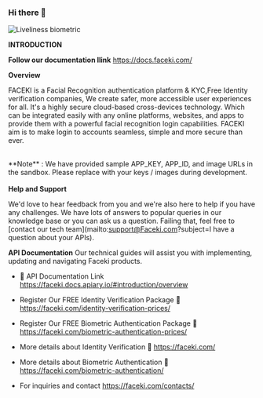 ### Hi there 👋
<img src="https://faceki.com/wp-content/uploads/2017/08/fk_footer.jpg" alt="Liveliness biometric">

**INTRODUCTION**

**Follow our documentation llink** https://docs.faceki.com/ 

**Overview**

FACEKI is a Facial Recognition authentication platform & KYC,Free Identity verification companies, We create safer, more accessible user experiences for all. It's a highly secure cloud-based cross-devices technology. Which can be integrated easily with any online platforms, websites, and apps to provide them with a powerful facial recognition login capabilities. FACEKI aim is to make login to accounts seamless, simple and more secure than ever.

 <br>
**Note** : We have provided sample APP_KEY, APP_ID, and image URLs in the sandbox. Please replace with your keys / images during development.
<br>
 
 <br>
<b>Help and Support</b>

 We'd love to hear feedback from you and we're also here to help if you have any challenges. We have lots of answers to popular queries in our knowledge base or you can ask us a question. Failing that, feel free to [contact our tech team](mailto:support@Faceki.com?subject=I have a question about your APIs).
 <br>

**API Documentation** Our technical guides will assist you with implementing, updating and navigating Faceki products.
- 🔗 API Documentation Link https://faceki.docs.apiary.io/#introduction/overview

- Register Our FREE Identity Verification Package 🔗  https://faceki.com/identity-verification-prices/
- Register Our FREE Biometric Authentication Package 🔗   https://faceki.com/biometric-authentication-prices/

- More details about Identity Verification 🔗 https://faceki.com/
- More details about Biometric Authentication 🔗  https://faceki.com/biometric-authentication/
- For inquiries and contact https://faceki.com/contacts/ 



